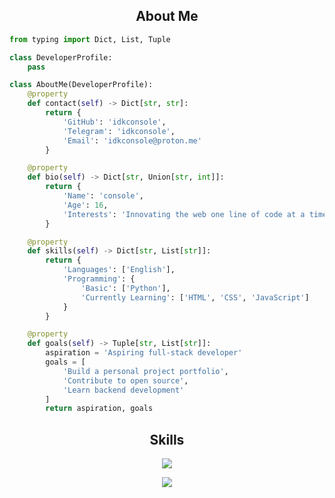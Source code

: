 <h2 align="center">About Me </h2>

```python
from typing import Dict, List, Tuple

class DeveloperProfile:
    pass

class AboutMe(DeveloperProfile):
    @property
    def contact(self) -> Dict[str, str]:
        return {
            'GitHub': 'idkconsole',
            'Telegram': 'idkconsole',
            'Email': 'idkconsole@proton.me'
        }

    @property
    def bio(self) -> Dict[str, Union[str, int]]:
        return {
            'Name': 'console',
            'Age': 16,
            'Interests': 'Innovating the web one line of code at a time.'
        }

    @property
    def skills(self) -> Dict[str, List[str]]:
        return {
            'Languages': ['English'],
            'Programming': {
                'Basic': ['Python'],
                'Currently Learning': ['HTML', 'CSS', 'JavaScript']
            }
        }

    @property
    def goals(self) -> Tuple[str, List[str]]:
        aspiration = 'Aspiring full-stack developer'
        goals = [
            'Build a personal project portfolio',
            'Contribute to open source',
            'Learn backend development'
        ]
        return aspiration, goals
```
<h2 align="center">Skills </h2>

<p align="center">
  <a href="https://skillicons.dev">
    <img src="https://skillicons.dev/icons?i=python,vscode,androidstudio,js,css,html" />
  </a>
</p>

<p align="center">
  <img src="https://github-readme-stats.vercel.app/api/?username=idkconsole&title_color=674fc9&text_color=9f9f9f&show_icons=true&bg_color=00000000&hide_border=true&icon_color=674fc9&hide_title=true&count_private=true" />
</p>
